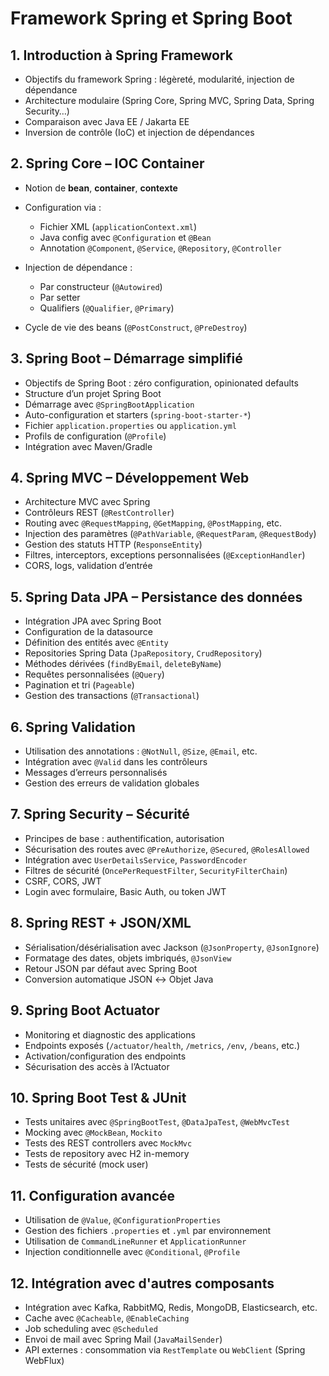 # Framework Spring et Spring Boot

## 1. Introduction à Spring Framework

* Objectifs du framework Spring : légèreté, modularité, injection de dépendance
* Architecture modulaire (Spring Core, Spring MVC, Spring Data, Spring Security…)
* Comparaison avec Java EE / Jakarta EE
* Inversion de contrôle (IoC) et injection de dépendances

## 2. Spring Core – IOC Container

* Notion de **bean**, **container**, **contexte**
* Configuration via :

  * Fichier XML (`applicationContext.xml`)
  * Java config avec `@Configuration` et `@Bean`
  * Annotation `@Component`, `@Service`, `@Repository`, `@Controller`
* Injection de dépendance :

  * Par constructeur (`@Autowired`)
  * Par setter
  * Qualifiers (`@Qualifier`, `@Primary`)
* Cycle de vie des beans (`@PostConstruct`, `@PreDestroy`)

## 3. Spring Boot – Démarrage simplifié

* Objectifs de Spring Boot : zéro configuration, opinionated defaults
* Structure d’un projet Spring Boot
* Démarrage avec `@SpringBootApplication`
* Auto-configuration et starters (`spring-boot-starter-*`)
* Fichier `application.properties` ou `application.yml`
* Profils de configuration (`@Profile`)
* Intégration avec Maven/Gradle

## 4. Spring MVC – Développement Web

* Architecture MVC avec Spring
* Contrôleurs REST (`@RestController`)
* Routing avec `@RequestMapping`, `@GetMapping`, `@PostMapping`, etc.
* Injection des paramètres (`@PathVariable`, `@RequestParam`, `@RequestBody`)
* Gestion des statuts HTTP (`ResponseEntity`)
* Filtres, interceptors, exceptions personnalisées (`@ExceptionHandler`)
* CORS, logs, validation d’entrée

## 5. Spring Data JPA – Persistance des données

* Intégration JPA avec Spring Boot
* Configuration de la datasource
* Définition des entités avec `@Entity`
* Repositories Spring Data (`JpaRepository`, `CrudRepository`)
* Méthodes dérivées (`findByEmail`, `deleteByName`)
* Requêtes personnalisées (`@Query`)
* Pagination et tri (`Pageable`)
* Gestion des transactions (`@Transactional`)

## 6. Spring Validation

* Utilisation des annotations : `@NotNull`, `@Size`, `@Email`, etc.
* Intégration avec `@Valid` dans les contrôleurs
* Messages d’erreurs personnalisés
* Gestion des erreurs de validation globales

## 7. Spring Security – Sécurité

* Principes de base : authentification, autorisation
* Sécurisation des routes avec `@PreAuthorize`, `@Secured`, `@RolesAllowed`
* Intégration avec `UserDetailsService`, `PasswordEncoder`
* Filtres de sécurité (`OncePerRequestFilter`, `SecurityFilterChain`)
* CSRF, CORS, JWT
* Login avec formulaire, Basic Auth, ou token JWT

## 8. Spring REST + JSON/XML

* Sérialisation/désérialisation avec Jackson (`@JsonProperty`, `@JsonIgnore`)
* Formatage des dates, objets imbriqués, `@JsonView`
* Retour JSON par défaut avec Spring Boot
* Conversion automatique JSON ↔ Objet Java

## 9. Spring Boot Actuator

* Monitoring et diagnostic des applications
* Endpoints exposés (`/actuator/health`, `/metrics`, `/env`, `/beans`, etc.)
* Activation/configuration des endpoints
* Sécurisation des accès à l’Actuator

## 10. Spring Boot Test & JUnit

* Tests unitaires avec `@SpringBootTest`, `@DataJpaTest`, `@WebMvcTest`
* Mocking avec `@MockBean`, `Mockito`
* Tests des REST controllers avec `MockMvc`
* Tests de repository avec H2 in-memory
* Tests de sécurité (mock user)

## 11. Configuration avancée

* Utilisation de `@Value`, `@ConfigurationProperties`
* Gestion des fichiers `.properties` et `.yml` par environnement
* Utilisation de `CommandLineRunner` et `ApplicationRunner`
* Injection conditionnelle avec `@Conditional`, `@Profile`

## 12. Intégration avec d'autres composants

* Intégration avec Kafka, RabbitMQ, Redis, MongoDB, Elasticsearch, etc.
* Cache avec `@Cacheable`, `@EnableCaching`
* Job scheduling avec `@Scheduled`
* Envoi de mail avec Spring Mail (`JavaMailSender`)
* API externes : consommation via `RestTemplate` ou `WebClient` (Spring WebFlux)
